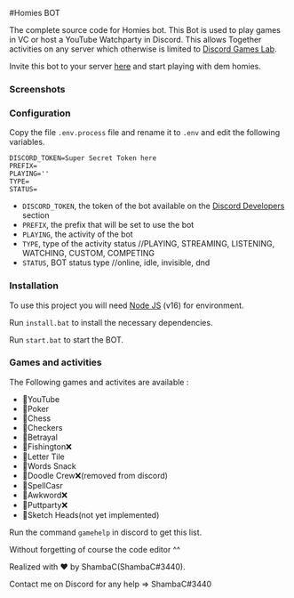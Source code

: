 #Homies BOT

The complete source code for Homies bot. This Bot is used to play games in VC or host a YouTube Watchparty in Discord. This allows Together activities on any server which otherwise is limited to [Discord Games Lab](https://discord.gg/discordgameslab).

Invite this bot to your server [here](https://discord.com/api/oauth2/authorize?client_id=929633151867822100&permissions=274879334464&scope=bot%20applications.commands) and start playing with dem homies.

### Screenshots


### Configuration

Copy the file `.env.process` file and rename it to `.env` and edit the following variables.

```
DISCORD_TOKEN=Super Secret Token here
PREFIX=
PLAYING=''
TYPE=
STATUS=
```
- `DISCORD_TOKEN`, the token of the bot available on the [Discord Developers](https://discordapp.com/developers/applications) section
- `PREFIX`, the prefix that will be set to use the bot
- `PLAYING`, the activity of the bot
- `TYPE`, type of the activity status //PLAYING, STREAMING, LISTENING, WATCHING, CUSTOM, COMPETING
- `STATUS`, BOT status type //online, idle, invisible, dnd

### Installation

To use this project you will need [Node JS](https://nodejs.org/en/) (v16) for environment.

Run `install.bat` to install the necessary dependencies.

Run `start.bat` to start the BOT.

### Games and activities

The Following games and activites are available : 

- 💠YouTube
- 💠Poker
- 💠Chess
- 💠Checkers
- 💠Betrayal
- 💠Fishington❌
- 💠Letter Tile
- 💠Words Snack
- 💠Doodle Crew❌(removed from discord)
- 💠SpellCasr
- 💠Awkword❌
- 💠Puttparty❌
- 💠Sketch Heads(not yet implemented)

Run the command `gamehelp` in discord to get this list.

Without forgetting of course the code editor ^^

Realized with ❤️ by ShambaC(ShambaC#3440).

Contact me on Discord for any help => ShambaC#3440
